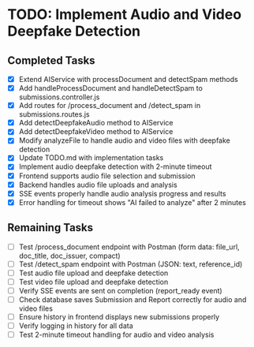 # TODO: Implement Audio and Video Deepfake Detection

## Completed Tasks
- [x] Extend AIService with processDocument and detectSpam methods
- [x] Add handleProcessDocument and handleDetectSpam to submissions.controller.js
- [x] Add routes for /process_document and /detect_spam in submissions.routes.js
- [x] Add detectDeepfakeAudio method to AIService
- [x] Add detectDeepfakeVideo method to AIService
- [x] Modify analyzeFile to handle audio and video files with deepfake detection
- [x] Update TODO.md with implementation tasks
- [x] Implement audio deepfake detection with 2-minute timeout
- [x] Frontend supports audio file selection and submission
- [x] Backend handles audio file uploads and analysis
- [x] SSE events properly handle audio analysis progress and results
- [x] Error handling for timeout shows "AI failed to analyze" after 2 minutes

## Remaining Tasks
- [ ] Test /process_document endpoint with Postman (form data: file_url, doc_title, doc_issuer, compact)
- [ ] Test /detect_spam endpoint with Postman (JSON: text, reference_id)
- [ ] Test audio file upload and deepfake detection
- [ ] Test video file upload and deepfake detection
- [ ] Verify SSE events are sent on completion (report_ready event)
- [ ] Check database saves Submission and Report correctly for audio and video files
- [ ] Ensure history in frontend displays new submissions properly
- [ ] Verify logging in history for all data
- [ ] Test 2-minute timeout handling for audio and video analysis
